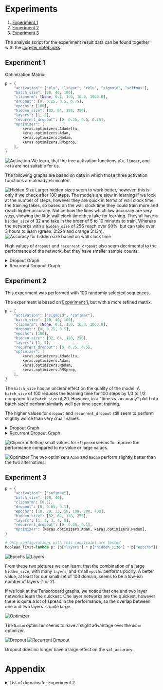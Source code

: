 # Experiments

1. [Experiment 1](#experiment-1)
2. [Experiment 2](#experiment-2)
3. [Experiment 3](#experiment-3)

The analysis script for the experiment result data can be found together with the [Jupyter notebooks](../../notebooks/Keras%20Hyperparameter%20Analysis.ipynb).

## Experiment 1

Optimization Matrix:

```python
p = {
    "activation": ["elu", "linear", "relu", "sigmoid", "softmax"],
    "batch_size": [20, 40, 100],
    "clipnorm": [None, 0.1, 1.0, 10.0, 1000.0],
    "dropout": [0, 0.25, 0.5, 0.75],
    "epochs": [100],
    "hidden_size": [32, 64, 128, 256],
    "layers": [1, 2],
    "recurrent_dropout": [0, 0.25, 0.5, 0.75],
    "optimizer": [
        keras.optimizers.Adadelta,
        keras.optimizers.Adam,
        keras.optimizers.Nadam,
        keras.optimizers.RMSprop,
    ],
}
```

![Activation](./experiment001/activation.png)
We learn, that the tree activation functions `elu`, `linear`, and `relu` are not suitable for us.

The following graphs are based on data in which those three activation functions are already eliminated.

![Hidden Size](./experiment001/hidden_size.png)
Larger hidden sizes seem to work better, however, this is only if we check after 100 steps.
The models are slow in learning if we look at the number of steps, however they are quick in terms of wall clock time the training takes, so based on the wall clock time they could train more and reach higher accuracy.
Notice how the lines which low accuracy are very step, showing the little wall clock time they take for learning.
They all have a `hidden_size` of 32 and take in the order of 5 to 10 minutes to train.
Whereas the networks with a `hidden_size` of 256 reach over 90%, but can take over 3 hours to learn (green: 2:22h and orange 3:13h).
![Accuracy for hidden size based on wall clock time](./experiment001/hidden_size-wall.svg)

High values of `dropout` and `recurrent_dropout` also seem decrimental to the performance of the network, but they have smaller sample counts.

<details>
<summary>Dropout Graph</summary>

![Dropout](./experiment001/dropout.png)

</details>

<details>
<summary>Recurrent Dropout Graph</summary>

![Recurrent Dropout](./experiment001/recurrent_dropout.png)

</details>

## Experiment 2

This experiment was performed with 100 randomly selected sequences.

The experiment is based on [Experiment 1](#experiment-1), but with a more refined matrix.

```python
p = {
    "activation": ["sigmoid", "softmax"],
    "batch_size": [20, 40, 100],
    "clipnorm": [None, 0.1, 1.0, 10.0, 1000.0],
    "dropout": [0, 0.25, 0.5],
    "epochs": [100],
    "hidden_size": [32, 64, 128, 256],
    "layers": [1, 2],
    "recurrent_dropout": [0, 0.25, 0.5],
    "optimizer": [
        keras.optimizers.Adadelta,
        keras.optimizers.Adam,
        keras.optimizers.Nadam,
        keras.optimizers.RMSprop,
    ],
}
```

The `batch_size` has an unclear effect on the quality of the model.
A `batch_size` of 100 reduces the learning time for 100 steps by 1/3 to 1/2 compared to a `batch_size` of 20.
However, in a "time vs. accuracy" plot both batch sized perform similarly well per time spent training.

The higher values for `dropout` and `recurrent_dropout` still seem to perform slightly worse than very small values.

<details>
<summary>Dropout Graph</summary>

![Dropout](./experiment002/dropout.png)

</details>

<details>
<summary>Recurrent Dropout Graph</summary>

![Recurrent Dropout](./experiment002/recurrent_dropout.png)

</details>

![Clipnorm](./experiment002/clipnorm.png)
Setting small values for `clipnorm` seems to improve the performance compared to no value or large values.

![Optimizer](./experiment002/optimizer.png)
The two optimizers `Adam` and `Nadam` perform slightly better than the two alternatives.

## Experiment 3

```python
p = {
    "activation": ["softmax"],
    "batch_size": [20, 40],
    "clipnorm": [0.1],
    "dropout": [0, 0.05, 0.1],
    "epochs": [10, 20, 25, 50, 100, 200, 400],
    "hidden_size": [32, 64, 128, 256],
    "layers": [1, 2, 3, 4, 5],
    "recurrent_dropout": [0, 0.05, 0.1],
    "optimizer": [keras.optimizers.Adam, keras.optimizers.Nadam],
}

# Only configurations with this constraint are tested
boolean_limit=lambda p: (p["layers"] * p["hidden_size"] * p["epochs"]) == 12800
```

![Epochs](./experiment003/epochs.png)
![Layers](./experiment003/layers.png)

From these two pictures we can learn, that the combination of a large `hidden_size`, with many `layers`, and small `epochs` performs poorly.
A better value, at least for our small set of 100 domain, seems to be a low-ish number of layers (1 or 2).

If we look at the Tensorboard graphs, we notice that one and two layer networks learn the quickest.
One layer networks are the quickest, however there is quite a lot of spread in the performance, so the overlap between one and two layers is quite large.

![Optimizer](./experiment003/optimizer.png)

The `Nadam` optimizer seems to have a slight advantage over the `Adam` optimizer.

![Dropout](./experiment003/dropout.png)
![Recurrent Dropout](./experiment003/recurrent_dropout.png)

Dropout does no longer have a large effect on the `val_accuracy`.

# Appendix

<details>
<summary>List of domains for Experiment 2</summary>

1. a8.net
2. aaas.org
3. aawsat.com
4. adcloudiq.com
5. adcolony.com
6. advocate.com
7. alhilalalyoum.com
8. aljazeera.com
9. angularjs.org
10. anz.com.au
11. apartmentguide.com
12. apple.com
13. avgle.com
14. bankmellat.ir
15. behance.net
16. bestproducts.com
17. bitbucket.org
18. blismedia.com
19. boots.com
20. brightcove.com
21. caac.gov.cn
22. campaignlive.co.uk
23. carecredit.com
24. cbp.gov
25. chicagobusiness.com
26. cirquedusoleil.com
27. ckeditor.com
28. coach.com
29. corporate-ir.net
30. cpta.com.cn
31. cztv.com
32. datacamp.com
33. delish.com
34. dion.ne.jp
35. doityourself.com
36. elespectador.com
37. elsevier.com
38. eluniverso.com
39. equifax.com
40. estadao.com.br
41. flashtalking.com
42. getsatisfaction.com
43. gocomics.com
44. google.fr
45. greasyfork.org
46. guancha.cn
47. hackernoon.com
48. hclips.com
49. healthychildren.org
50. hu-berlin.de
51. instapaper.com
52. juksy.com
53. kentucky.com
54. kwqc.com
55. lanl.gov
56. learner.org
57. lu.se
58. lutonghd.com
59. macromedia.com
60. mastercuriosidadesbr.com
61. maybank2u.com.my
62. mediamarkt.de
63. mehrnews.com
64. messenger.com
65. misionesonline.net
66. mixi.jp
67. mohurd.gov.cn
68. mt.co.kr
69. nsfc.gov.cn
70. omaha.com
71. openoffice.org
72. photoshelter.com
73. popads.net
74. privatbank.ua
75. procon.org
76. rateyourmusic.com
77. realgm.com
78. riotgames.com
79. sandisk.com
80. seventeen.com
81. siriusxm.com
82. smadex.com
83. special-offers.online
84. sporcle.com
85. stackexchange.com
86. sz.gov.cn
87. tandfonline.com
88. telenet.be
89. tencent.com
90. theladders.com
91. tianyancha.com
92. timesfreepress.com
93. turbobit.net
94. tvn24.pl
95. vox.com
96. wankoz.com
97. wease.im
98. wnd.com
99. zipcar.com
100. zocdoc.com

</summary>
